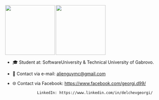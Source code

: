 <div>
  <img height="160" align="left" src="https://github-readme-stats.vercel.app/api?username=georgidelchev&count_private=true&true&hide=issues&show_icons=true" />
  <img height="160" src="https://github-readme-stats.vercel.app/api/top-langs/?username=georgidelchev&layout=compact" />
</div>

- 🎓 Student at: SoftwareUniversity & Technical University of Gabrovo.

- 📧 Contact via e-mail: alienguymc@gmail.com

- 🌐 Contact via Facebook: https://www.facebook.com/georgi.d99/

                 LinkedIn: https://www.linkedin.com/in/delchevgeorgi/

